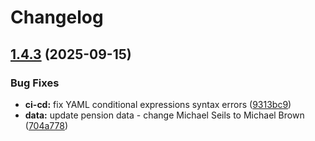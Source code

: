 # Changelog

## [1.4.3](https://github.com/vijayendra-mishra/azure-pension-demo/compare/v1.4.2...v1.4.3) (2025-09-15)


### Bug Fixes

* **ci-cd:** fix YAML conditional expressions syntax errors ([9313bc9](https://github.com/vijayendra-mishra/azure-pension-demo/commit/9313bc9dd4aaaa5f9c44f1f884ea98db39ffb705))
* **data:** update pension data - change Michael Seils to Michael Brown ([704a778](https://github.com/vijayendra-mishra/azure-pension-demo/commit/704a7782c6e6c447b83e59a6333bc4932d18aa42))
